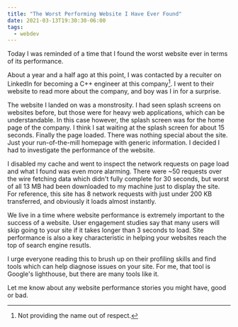 ```yaml
---
title: "The Worst Performing Website I Have Ever Found"
date: 2021-03-13T19:30:30-06:00
tags:
  - webdev
---
```


Today I was reminded of a time that I found the worst website ever in terms of
its performance.

<!--more-->

About a year and a half ago at this point, I was contacted by a recuiter on
LinkedIn for becoming a C++ engineer at this company[^1]. I went to their
website to read more about the company, and boy was I in for a surprise.

The website I landed on was a monstrosity. I had seen splash screens on websites
before, but those were for heavy web applications, which can be understandable.
In this case however, the splash screen was for the home page of the company. I
think I sat waiting at the splash screen for about 15 seconds. Finally the page
loaded. There was nothing special about the site. Just your run-of-the-mill
homepage with generic information. I decided I had to investigate the
performance of the website.

I disabled my cache and went to inspect the network requests on page load and
what I found was even more alarming. There were ~50 requests over the wire
fetching data which didn't fully complete for 30 seconds, but worst of all 13 MB
had been downloaded to my machine just to display the site. For reference, this
site has 8 network requests with just under 200 KB transferred, and obviously it
loads almost instantly.

We live in a time where website performance is extremely important to the
success of a website. User engagement studies say that many users will skip
going to your site if it takes longer than 3 seconds to load. Site performance
is also a key characteristic in helping your websites reach the top of search
engine resutls.

I urge everyone reading this to brush up on their profiling skills and find
tools which can help diagnose issues on your site. For me, that tool is Google's
lighthouse, but there are many tools like it.

Let me know about any website performance stories you might have, good or bad.

[^1]: Not providing the name out of respect.
